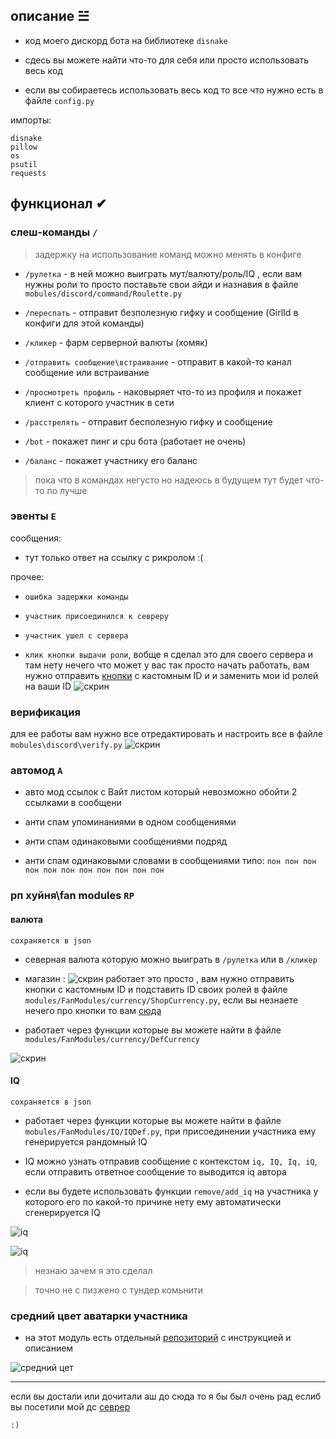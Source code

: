 ## описание ☱︎

- код моего дискорд бота на библиотеке `disnake`

- сдесь вы можете найти что-то для себя или просто использовать весь код

- если вы собираетесь использовать весь код то все что нужно есть в файле `config.py` 

импорты: 
```
disnake
pillow
os
psutil
requests
```

## функционал ✔︎

### слеш-команды `/`

> задержку на использование команд можно менять в конфиге

- `/рулетка` - в ней можно выиграть мут/валюту/роль/IQ , если вам нужны роли то просто поставьте свои айди и назнавия в файле `mobules/discord/command/Roulette.py`

- `/переспать` - отправит безполезную гифку и сообщение (GirlId в конфиги для этой команды)

- `/кликер` - фарм серверной валюты (хомяк)

- `/отправить сообщение\встраивание` - отправит в какой-то канал сообщение или встраивание

- `/просмотреть профиль` - наковыряет что-то из профиля и покажет клиент с которого участник в сети

- `/расстрелять` - отправит бесполезную гифку и сообщение

- `/bot` - покажет пинг и cpu бота (работает не очень)

- `/баланс` - покажет участнику его баланс

> пока что в командах негусто но надеюсь в будущем тут будет что-то по лучше

### эвенты `E`

сообщения:

- тут только ответ на ссылку с рикролом :(

прочее:

- `ошибка задержки команды`

- `участник присоединился к севреру`

- `участник ушел с сервера`

- `клик кнопки выдачи роли`, вобще я сделал это для своего сервера и там нету нечего что может у вас так просто начать работать, вам нужно отправить [кнопки](https://guide.disnake.dev/interactions/buttons) с кастомным ID и и заменить мои id ролей на ваши ID
![скрин](https://github.com/user-attachments/assets/8c5af8ac-32dc-4420-b03e-066d4988e91c)


### верификация

для ее работы вам нужно все отредактировать и настроить все в файле `mobules\discord\verify.py`
![скрин](https://github.com/user-attachments/assets/16eda9fc-2069-49c3-b37f-280c9635bb49)

### автомод `A`

- авто мод ссылок с Вайт листом который невозможно обойти 2 ссылками в сообщени 

- анти спам упоминаниями в одном сообщениями

- анти спам одинаковыми сообщениями подряд

- анти спам одинаковыми словами в сообщениями типо: `пон пон пон пон пон пон пон пон пон пон пон`

### рп хуйня\fan modules `RP`

#### валюта

`сохраняется в json`

- северная валюта которую можно выиграть в `/рулетка` или в `/кликер` 

- магазин : ![скрин](https://github.com/user-attachments/assets/11f09abc-9766-4822-9239-5c074067936c) работает это просто , вам нужно отправить кнопки с кастомным ID и подставить ID своих ролей в файле `modules/FanModules/currency/ShopCurrency.py`, если вы незнаете нечего про кнопки то вам [сюда](https://guide.disnake.dev/interactions/buttons)

- работает через функции которые вы можете найти в файле `modules/FanModules/currency/DefCurrency`

![скрин](https://github.com/user-attachments/assets/a59d4ba3-e35a-4e6e-b65f-7189e5f2e1a3)

#### IQ

`сохраняется в json`

- работает через функции которые вы можете найти в файле `mobules/FanModules/IQ/IQDef.py`, при присоединении участника ему генерируется рандомный IQ

- IQ можно узнать отправив сообщение с контекстом `iq, IQ, Iq, iQ`, если отправить ответное сообщение то выводится iq автора

- если вы будете использовать функции `remove/add_iq` на участника у которого его по какой-то причине нету ему автоматически сгенерируется IQ

![iq](https://github.com/user-attachments/assets/07c012be-b173-4088-8484-5410c4ee043f)

![iq](https://github.com/user-attachments/assets/94bbbf49-7faa-4b0c-9a68-60fe98da03e7)

> незнаю зачем я это сделал

> точно не с пизжено с тундер комьнити

### средний цвет аватарки участника

- на этот модуль есть отдельный [репозиторий](https://github.com/TWOCHEG/discord-color-avatar) с инструкцией и описанием

![средний цет](https://github.com/user-attachments/assets/9d68e4c2-0a20-4f08-8ea8-2896c40367f6)

--------------------------------------------


если вы достали или дочитали аш до сюда то я бы был очень рад еслиб вы посетили мой дс [севрер](https://discord.gg/KbdqrhV3GH)

`:)`